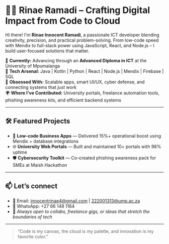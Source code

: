 # 👨‍💻 Rinae Ramadi – Crafting Digital Impact from Code to Cloud

Hi there! I'm **Rinae Innocent Ramadi**, a passionate ICT developer blending creativity, precision, and practical problem-solving. From low-code speed with Mendix to full-stack power using JavaScript, React, and Node.js – I build user-focused solutions that matter.

🎯 **Currently:** Advancing through an **Advanced Diploma in ICT** at the University of Mpumalanga  
🚀 **Tech Arsenal:** Java | Kotlin | Python | React | Node.js | Mendix | Firebase | SQL  
🧠 **Obsessed With:** Scalable apps, smart UI/UX, cyber defense, and connecting systems that _just work_  
🌍 **Where I've Contributed:** University portals, freelance automation tools, phishing awareness kits, and efficient backend systems

---

## 🛠️ Featured Projects

- 🔧 **Low-code Business Apps** — Delivered 15%+ operational boost using Mendix + database integrations  
- 🌐 **University Web Portals** — Built and maintained 10+ portals with 98% uptime  
- 🛡️ **Cybersecurity Toolkit** — Co-created phishing awareness pack for SMEs at Maish Hackathon

---

## 📫 Let’s connect

- 📮 Email: innocentrinae4@gmail.com | 222001313@ump.ac.za  
- 📱 WhatsApp: +27 66 148 1164  
- 🌟 _Always open to collabs, freelance gigs, or ideas that stretch the boundaries of tech_

---

> “Code is my canvas, the cloud is my palette, and innovation is my favorite color.”
